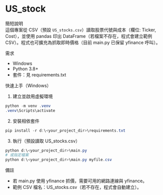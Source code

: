 # US_stock

簡短說明  
這個專案從 CSV（預設 `US_stocks.csv`）讀取股票代號與成本（欄位: Ticker, Cost），並使用 pandas 印出 DataFrame（若檔案不存在，程式會建立範例 CSV）。程式也可擴充為抓取即時價格（目前 main.py 已保留 yfinance 呼叫）。

需求
- Windows
- Python 3.8+
- 套件：見 requirements.txt

快速上手（Windows）
1. 建立並啟用虛擬環境
```powershell
python -m venv .venv
.venv\Scripts\activate
```
2. 安裝相依套件
```powershell
pip install -r d:\<your_project_dir>\requirements.txt
```
3. 執行（預設讀取 US_stocks.csv）
```powershell
python d:\<your_project_dir>\main.py
# 或指定檔案
python d:\<your_project_dir>\main.py myfile.csv
```

備註
- 若 main.py 使用 yfinance 抓價，需要可用的網路連線與 yfinance。
- 範例 CSV 檔名：US_stocks.csv（若不存在，程式會自動建立）。